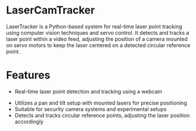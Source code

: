 # LaserCamTracker

LaserTracker is a Python-based system for real-time laser point tracking using computer vision techniques and servo control. It detects and tracks a laser point within a video feed, adjusting the position of a camera mounted on servo motors to keep the laser centered on a detected circular reference point.

# Features
+ Real-time laser point detection and tracking using a webcam
* Utilizes a pan and tilt setup with mounted lasers for precise positioning
* Suitable for security camera systems and experimental setups
* Detects and tracks circular reference points, adjusting the laser position accordingly

